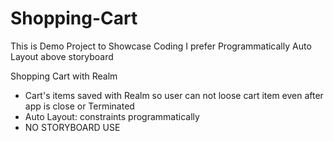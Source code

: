 # Shopping-Cart
This is Demo Project to Showcase Coding
I prefer Programmatically Auto Layout above storyboard

Shopping Cart with Realm
- Cart's items saved with Realm so user can not loose cart item even after app is close or Terminated
- Auto Layout: constraints programmatically
- NO STORYBOARD USE



